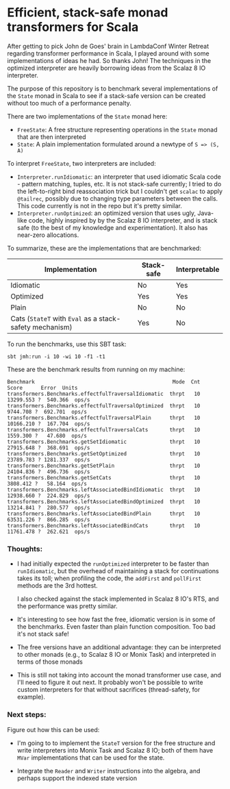 # Efficient, stack-safe monad transformers for Scala

After getting to pick John de Goes' brain in LambdaConf Winter Retreat regarding transformer performance in Scala, I played around with some implementations of ideas he had. So thanks John! The techniques in the optimized interpreter are heavily borrowing ideas from the Scalaz 8 IO interpreter.

The purpose of this repository is to benchmark several implementations of the `State` monad in Scala to see if a stack-safe version can be created without too much of a performance penalty.

There are two implementations of the `State` monad here:
- `FreeState`: A free structure representing operations in the `State` monad that are then interpreted
- `State`: A plain implementation formulated around a newtype of `S => (S, A)`

To interpret `FreeState`, two interpreters are included:
- `Interpreter.runIdiomatic`: an interpreter that used idiomatic Scala code - pattern matching, tuples, etc. It is not stack-safe currently; I tried to do the left-to-right bind reassociation trick but I couldn't get `scalac` to apply `@tailrec`, possibly due to changing type parameters between the calls. This code currently is not in the repo but it's pretty similar.
- `Interpreter.runOptimized`: an optimized version that uses ugly, Java-like code, highly inspired by by the Scalaz 8 IO interpreter, and is stack safe (to the best of my knowledge and experimentation). It also has near-zero allocations.

To summarize, these are the implementations that are benchmarked:

| Implementation                                          | Stack-safe | Interpretable |
|---------------------------------------------------------|------------|---------------|
| Idiomatic                                               | No         | Yes           |
| Optimized                                               | Yes        | Yes           |
| Plain                                                   | No         | No            |
| Cats (`StateT` with `Eval` as a stack-safety mechanism) | Yes        | No            |


To run the benchmarks, use this SBT task:
```
sbt jmh:run -i 10 -wi 10 -f1 -t1
```

These are the benchmark results from running on my machine:
```
Benchmark                                             Mode  Cnt      Score      Error  Units
transformers.Benchmarks.effectfulTraversalIdiomatic  thrpt   10  13299.553 ?  540.366  ops/s
transformers.Benchmarks.effectfulTraversalOptimized  thrpt   10   9744.708 ?  692.701  ops/s
transformers.Benchmarks.effectfulTraversalPlain      thrpt   10  10166.210 ?  167.704  ops/s
transformers.Benchmarks.effectfulTraversalCats       thrpt   10   1559.300 ?   47.680  ops/s
transformers.Benchmarks.getSetIdiomatic              thrpt   10  27915.648 ?  368.691  ops/s
transformers.Benchmarks.getSetOptimized              thrpt   10  23789.783 ? 1281.337  ops/s
transformers.Benchmarks.getSetPlain                  thrpt   10  24104.836 ?  496.736  ops/s
transformers.Benchmarks.getSetCats                   thrpt   10   3808.412 ?   58.164  ops/s
transformers.Benchmarks.leftAssociatedBindIdiomatic  thrpt   10  12938.660 ?  224.829  ops/s
transformers.Benchmarks.leftAssociatedBindOptimized  thrpt   10  13214.841 ?  280.577  ops/s
transformers.Benchmarks.leftAssociatedBindPlain      thrpt   10  63531.226 ?  866.285  ops/s
transformers.Benchmarks.leftAssociatedBindCats       thrpt   10  11761.478 ?  262.621  ops/s
```

### Thoughts:
- I had initially expected the `runOptimized` interpreter to be faster than
  `runIdiomatic`, but the overhead of maintaining a stack for continuations
  takes its toll; when profiling the code, the `addFirst` and `pollFirst`
  methods are the 3rd hottest.
  
  I also checked against the stack implemented in Scalaz 8 IO's RTS, and the
  performance was pretty similar.
  
- It's interesting to see how fast the free, idiomatic version is in some of the
  benchmarks. Even faster than plain function composition. Too bad it's not
  stack safe!
  
- The free versions have an additional advantage: they can be interpreted to
  other monads (e.g., to Scalaz 8 IO or Monix Task) and interpreted in terms of
  those monads
  
- This is still not taking into account the monad transformer use case, and I'll
  need to figure it out next. It probably won't be possible to write custom
  interpreters for that without sacrifices (thread-safety, for example).
  
### Next steps:

Figure out how this can be used: 
- I'm going to to implement the `StateT` version for the free structure and write interpreters into Monix Task and Scalaz 8 IO; both of them have `MVar` implementations that can be used for the state.

- Integrate the `Reader` and `Writer` instructions into the algebra, and perhaps support the indexed state version
